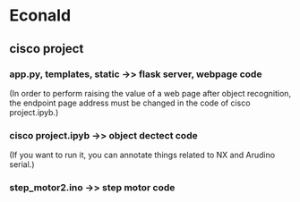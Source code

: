 # Econald

## cisco project

### **app.py, templates, static ->> flask server, webpage code** <br>
(In order to perform raising the value of a web page after object recognition, the endpoint page address must be changed in the code of cisco project.ipyb.)




### **cisco project.ipyb ->> object dectect code** <br>

(If you want to run it, you can annotate things related to NX and Arudino serial.)



### **step_motor2.ino ->> step motor code** <br>

